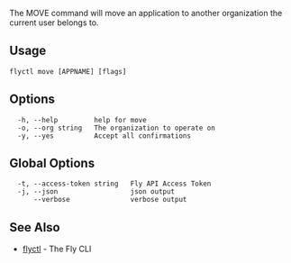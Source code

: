 The MOVE command will move an application to another 
organization the current user belongs to.


## Usage
~~~
flyctl move [APPNAME] [flags]
~~~

## Options

~~~
  -h, --help         help for move
  -o, --org string   The organization to operate on
  -y, --yes          Accept all confirmations
~~~

## Global Options

~~~
  -t, --access-token string   Fly API Access Token
  -j, --json                  json output
      --verbose               verbose output
~~~

## See Also

* [flyctl](/docs/flyctl/help/)	 - The Fly CLI


